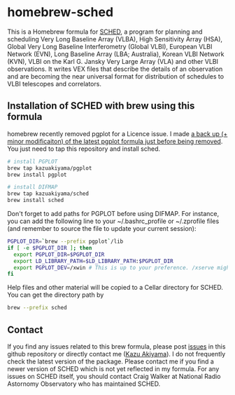 # homebrew-sched
This is a Homebrew formula for [SCHED](https://www.aoc.nrao.edu/software/sched/index.html), a program for planning and scheduling Very Long Baseline Array (VLBA), High Sensitivity Array (HSA), Global Very Long Baseline Interferometry (Global VLBI), European VLBI Network (EVN), Long Baseline Array (LBA; Australia), Korean VLBI Network (KVN), VLBI on the Karl G. Jansky Very Large Array (VLA) and other VLBI observations. It writes VEX files that describe the details of an observation and are becoming the near universal format for distribution of schedules to VLBI telescopes and correlators.

## Installation of SCHED with brew using this formula
homebrew recently removed pgplot for a Licence issue. 
I made [a back up (+ minor modificaiton) of the latest pgplot formula just before being removed](https://github.com/kazuakiyama/homebrew-pgplot).
You just need to tap this repository and install sched.

```bash
# install PGPLOT
brew tap kazuakiyama/pgplot
brew install pgplot

# install DIFMAP
brew tap kazuakiyama/sched
brew install sched
```

Don't forget to add paths for PGPLOT before using DIFMAP.
For instance, you can add the following line to your ~/.bashrc_profile or ~/.zprofile files (and remember to source the file to update your current session):

```bash
PGPLOT_DIR=`brew --prefix pgplot`/lib
if [ -e $PGPLOT_DIR ]; then
  export PGPLOT_DIR=$PGPLOT_DIR
  export LD_LIBRARY_PATH=$LD_LIBRARY_PATH:$PGPLOT_DIR
  export PGPLOT_DEV=/xwin # This is up to your preference. /xserve might be your choise.
fi
```

Help files and other material will be copied to a Cellar directory for SCHED. You can get the directory path by

```bash
brew --prefix sched
```

## Contact
If you find any issues related to this brew formula, please post [issues](https://github.com/kazuakiyama/homebrew-sched/issues) in this github repository
or directly contact me ([Kazu Akiyama](https://sites.mit.edu/kazuakiyama)). I do not frequently check the latest version of the package. Please contact me if you find a newer version of SCHED which is not yet reflected in my formula.
For any issues on SCHED itself, you should contact Craig Walker at National Radio Astornomy Observatory who has maintained SCHED.
